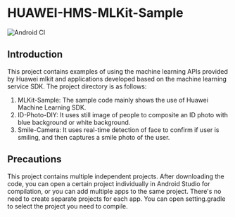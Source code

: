 # HUAWEI-HMS-MLKit-Sample

![Android CI](https://github.com/HMS-MLKit/HUAWEI-HMS-MLKit-Sample/workflows/Android%20CI/badge.svg)

## Introduction

This project contains examples of using the machine learning APIs provided by Huawei mlkit
and applications developed based on the machine learning service SDK. The project directory is as follows:
1. MLKit-Sample: The sample code mainly shows the use of Huawei Machine Learning SDK.
2. ID-Photo-DIY: It uses still image of people to composite an ID photo with blue background or white background.
3. Smile-Camera: It uses real-time detection of face to confirm if user is smiling, and then captures a smile photo of the user.

## Precautions

This project contains multiple independent projects. After downloading the code,
you can open a certain project individually in Android Studio for compilation,
or you can add multiple apps to the same project. There's no need to create separate projects for each app.
You can open setting.gradle to select the project you need to compile.
